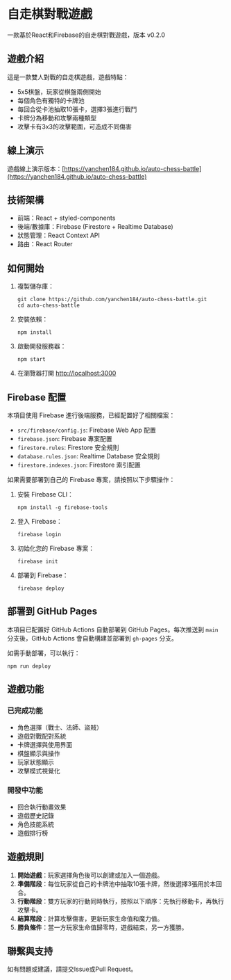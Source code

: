 # 自走棋對戰遊戲

一款基於React和Firebase的自走棋對戰遊戲，版本 v0.2.0

## 遊戲介紹

這是一款雙人對戰的自走棋遊戲，遊戲特點：

- 5x5棋盤，玩家從棋盤兩側開始
- 每個角色有獨特的卡牌池
- 每回合從卡池抽取10張卡，選擇3張進行戰鬥
- 卡牌分為移動和攻擊兩種類型
- 攻擊卡有3x3的攻擊範圍，可造成不同傷害

## 線上演示

遊戲線上演示版本：[https://yanchen184.github.io/auto-chess-battle](https://yanchen184.github.io/auto-chess-battle)

## 技術架構

- 前端：React + styled-components
- 後端/數據庫：Firebase (Firestore + Realtime Database)
- 狀態管理：React Context API
- 路由：React Router

## 如何開始

1. 複製儲存庫：
   ```
   git clone https://github.com/yanchen184/auto-chess-battle.git
   cd auto-chess-battle
   ```

2. 安裝依賴：
   ```
   npm install
   ```

3. 啟動開發服務器：
   ```
   npm start
   ```

4. 在瀏覽器打開 [http://localhost:3000](http://localhost:3000)

## Firebase 配置

本項目使用 Firebase 進行後端服務，已經配置好了相關檔案：

- `src/firebase/config.js`: Firebase Web App 配置
- `firebase.json`: Firebase 專案配置
- `firestore.rules`: Firestore 安全規則
- `database.rules.json`: Realtime Database 安全規則
- `firestore.indexes.json`: Firestore 索引配置

如果需要部署到自己的 Firebase 專案，請按照以下步驟操作：

1. 安裝 Firebase CLI：
   ```
   npm install -g firebase-tools
   ```

2. 登入 Firebase：
   ```
   firebase login
   ```

3. 初始化您的 Firebase 專案：
   ```
   firebase init
   ```

4. 部署到 Firebase：
   ```
   firebase deploy
   ```

## 部署到 GitHub Pages

本項目已配置好 GitHub Actions 自動部署到 GitHub Pages。每次推送到 `main` 分支後，GitHub Actions 會自動構建並部署到 `gh-pages` 分支。

如需手動部署，可以執行：
```
npm run deploy
```

## 遊戲功能

### 已完成功能
- 角色選擇（戰士、法師、盜賊）
- 遊戲對戰配對系統
- 卡牌選擇與使用界面
- 棋盤顯示與操作
- 玩家狀態顯示
- 攻擊模式視覺化

### 開發中功能
- 回合執行動畫效果
- 遊戲歷史記錄
- 角色技能系統
- 遊戲排行榜

## 遊戲規則

1. **開始遊戲**：玩家選擇角色後可以創建或加入一個遊戲。
2. **準備階段**：每位玩家從自己的卡牌池中抽取10張卡牌，然後選擇3張用於本回合。
3. **行動階段**：雙方玩家的行動同時執行，按照以下順序：先執行移動卡，再執行攻擊卡。
4. **結算階段**：計算攻擊傷害，更新玩家生命值和魔力值。
5. **勝負條件**：當一方玩家生命值歸零時，遊戲結束，另一方獲勝。

## 聯繫與支持

如有問題或建議，請提交Issue或Pull Request。
